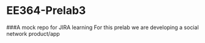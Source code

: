 # EE364-Prelab3
###A mock repo for JIRA learning
For this prelab we are developing a social network product/app
